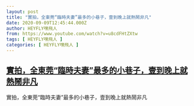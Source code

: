 ```yaml
---
layout: post
title: "實拍，全東莞“臨時夫妻”最多的小巷子，壹到晚上就熱鬧非凡"
date: 2020-09-09T12:45:44.000Z
author: HEYFLY嘿飛人
from: https://www.youtube.com/watch?v=u8cdFHtZXtw
tags: [ HEYFLY嘿飛人 ]
categories: [ HEYFLY嘿飛人 ]
---
```

<!--1599655544000-->
[實拍，全東莞“臨時夫妻”最多的小巷子，壹到晚上就熱鬧非凡](https://www.youtube.com/watch?v=u8cdFHtZXtw)
------

<div>
實拍，全東莞“臨時夫妻”最多的小巷子，壹到晚上就熱鬧非凡
</div>
